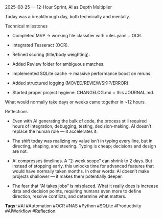 2025-08-25 — 12-Hour Sprint, AI as Depth Multiplier

Today was a breakthrough day, both technically and mentally.

Technical milestones

- Completed MVP → working file classifier with rules.yaml + OCR.

- Integrated Tesseract (OCR).

- Refined scoring (title/body weighting).

- Added Review folder for ambiguous matches.

- Implemented SQLite cache → massive performance boost on reruns.

- Added structured logging (MOVED/REVIEW/SKIP/ERROR).

- Started proper project hygiene: CHANGELOG.md + this JOURNAL.md.

What would normally take days or weeks came together in ~12 hours.

Reflections

- Even with AI generating the bulk of code, the process still required hours of integration, debugging, testing, decision-making. AI doesn’t replace the human role — it accelerates it.

- The shift today was realizing my value isn’t in typing every line, but in directing, shaping, and steering. Typing is cheap; decisions and design are not.

- AI compresses timelines. A “2-week scope” can shrink to 2 days. But instead of stopping early, this unlocks time for advanced features that would have normally taken months. In other words: AI doesn’t make projects shallower — it makes them potentially deeper.

- The fear that “AI takes jobs” is misplaced. What it really does is increase data and decision points, requiring humans even more to define direction, resolve conflicts, and determine what matters.

**Tags:** #AI #Automation #OCR #NAS #Python #SQLite #Productivity #AIWorkflow #Reflection
